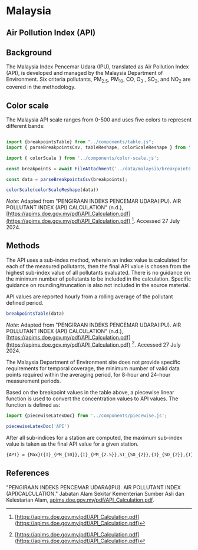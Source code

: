 # Malaysia

## Air Pollution Index (API)

## Background

The Malaysia Index Pencemar Udara (IPU), translated as Air Pollution Index (API), is developed and managed by the Malaysia Department of Environment. Six criteria pollutants, PM<sub>2.5</sub>, PM<sub>10</sub>, CO, O<sub>3</sub> , SO<sub>2</sub>, and NO<sub>2</sub> are covered in the methodology.

## Color scale

The Malaysia API scale ranges from 0-500 and uses five colors to represent different bands:

```js

import {breakpointsTable} from "../components/table.js";
import { parseBreakpointsCsv, tableReshape, colorScaleReshape } from '../utils/utils.js';

```

```js
import { colorScale } from '../components/color-scale.js';
```

```js
const breakpoints = await FileAttachment('../data/malaysia/breakpoints.csv').text();

const data = parseBreakpointsCsv(breakpoints);
```

```js
colorScale(colorScaleReshape(data))
```
_Note_: Adapted from "PENGIRAAN INDEKS PENCEMAR UDARA(IPU). AIR POLLUTANT INDEX (API) CALCULATION" (n.d.), [https://apims.doe.gov.my/pdf/API_Calculation.pdf](https://apims.doe.gov.my/pdf/API_Calculation.pdf) [^1]. Accessed 27 July 2024. 

## Methods

The API uses a sub-index method, wherein an index value is calculated for each of the measured pollutants, then the final API value is chosen from the highest sub-index value of all pollutants evaluated. There is no guidance on the minimum number of pollutants to be included in the calculation. Specific guidance on rounding/truncation is also not included in the source material.

API values are reported hourly from a rolling average of the pollutant defined period.

```js
breakpointsTable(data)
```
_Note_: Adapted from "PENGIRAAN INDEKS PENCEMAR UDARA(IPU). AIR POLLUTANT INDEX (API) CALCULATION" (n.d.), [https://apims.doe.gov.my/pdf/API_Calculation.pdf](https://apims.doe.gov.my/pdf/API_Calculation.pdf) [^1]. Accessed 27 July 2024. 

The Malaysia Department of Environment site does not provide specific requirements for temporal coverage, the minimum number of valid data points required within the averaging period, for 8-hour and 24-hour measurement periods.

Based on the breakpoint values in the table above, a piecewise linear function is used to convert the concentration values to API values. The function is defined as:

```js
import {piecewiseLatexDoc} from '../components/piecewise.js';
```

```js
piecewiseLatexDoc('API')
```

After all sub-indices for a station are computed, the maximum sub-index value is taken as the final API value for a given station.

```tex  
{API} = {Max}({I}_{PM_{10}},{I}_{PM_{2.5}},SI_{SO_{2}},{I}_{SO_{2}},{I}_{O_{3}},{I}_{CO})
```

## References

[^1]: [https://apims.doe.gov.my/pdf/API_Calculation.pdf](https://apims.doe.gov.my/pdf/API_Calculation.pdf)  

"PENGIRAAN INDEKS PENCEMAR UDARA(IPU). AIR POLLUTANT INDEX (API)CALCULATION." Jabatan Alam Sekitar Kementerian Sumber Asli dan Kelestarian Alam, [apims.doe.gov.my/pdf/API_Calculation.pdf](https://apims.doe.gov.my/pdf/API_Calculation.pdf). 